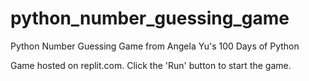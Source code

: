 # python_number_guessing_game
Python Number Guessing Game from Angela Yu's 100 Days of Python

Game hosted on replit.com. Click the 'Run' button to start the game.
